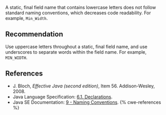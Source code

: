 A static, final field name that contains lowercase letters does not follow standard naming conventions, which decreases code readability. For example, `Min_Width`.


## Recommendation
Use uppercase letters throughout a static, final field name, and use underscores to separate words within the field name. For example, `MIN_WIDTH`.


## References
* J. Bloch, *Effective Java (second edition)*, Item 56. Addison-Wesley, 2008.
* Java Language Specification: [6.1. Declarations](https://docs.oracle.com/javase/specs/jls/se11/html/jls-6.html#jls-6.1).
* Java SE Documentation: [9 - Naming Conventions](https://www.oracle.com/java/technologies/javase/codeconventions-namingconventions.html).
{% cwe-references %}
